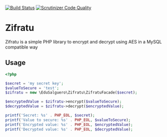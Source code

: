 [![Build Status](https://travis-ci.org/edusalguero/zifratu.svg?branch=master)](https://travis-ci.org/edusalguero/zifratu)
[![Scrutinizer Code Quality](https://scrutinizer-ci.com/g/edusalguero/zifratu/badges/quality-score.png?b=master)](https://scrutinizer-ci.com/g/edusalguero/zifratu/?branch=master)

# Zifratu

Zifratu is a simple PHP library to encrypt and decrypt using AES in a MySQL compatible way

## Usage
```php
<?php

$secret = 'my secret key';
$valueToSecure = 'test';
$zifratu = new \EduSalguero\Zifratu\ZifratuFacade($secret);

$encryptedValue = $zifratu->encrypt($valueToSecure);
$decryptedValue = $zifratu->decrypt($encryptedValue);

printf('Secret: %s' . PHP_EOL, $secret);
printf('Value to secure: %s' . PHP_EOL, $valueToSecure);
printf('Encrypted value: %s' . PHP_EOL, $encryptedValue);
printf('Decrypted value: %s' . PHP_EOL, $decryptedValue);

```
